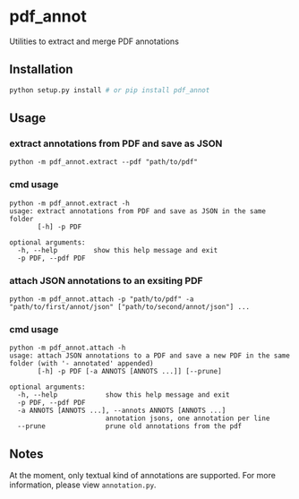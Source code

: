 pdf_annot
=========

Utilities to extract and merge PDF annotations

## Installation

```bash
python setup.py install # or pip install pdf_annot
```

## Usage

### extract annotations from PDF and save as JSON

```shell
python -m pdf_annot.extract --pdf "path/to/pdf"
```

### cmd usage
```
python -m pdf_annot.extract -h
usage: extract annotations from PDF and save as JSON in the same folder
       [-h] -p PDF

optional arguments:
  -h, --help         show this help message and exit
  -p PDF, --pdf PDF
```

### attach JSON annotations to an exsiting PDF

```shell
python -m pdf_annot.attach -p "path/to/pdf" -a "path/to/first/annot/json" ["path/to/second/annot/json"] ...
```

### cmd usage

```
python -m pdf_annot.attach -h
usage: attach JSON annotations to a PDF and save a new PDF in the same folder (with '- annotated' appended)
       [-h] -p PDF [-a ANNOTS [ANNOTS ...]] [--prune]

optional arguments:
  -h, --help            show this help message and exit
  -p PDF, --pdf PDF
  -a ANNOTS [ANNOTS ...], --annots ANNOTS [ANNOTS ...]
                        annotation jsons, one annotation per line
  --prune               prune old annotations from the pdf
```

## Notes

At the moment, only textual kind of annotations are supported. For more information, please view `annotation.py`.